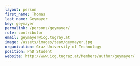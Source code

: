 ```yaml
---
layout: person
first_name: Thomas
last_name: Geymayer
key: geymayer
permalink: /persons/geymayer/
role: contributor
email: geymayer@icg.tugray.at
image: /assets/images/team/geymayer.jpg
organization: Graz University of Technology
position: PhD Student
website: http://www.icg.tugraz.at/Members/author/geymayer/
---
```

